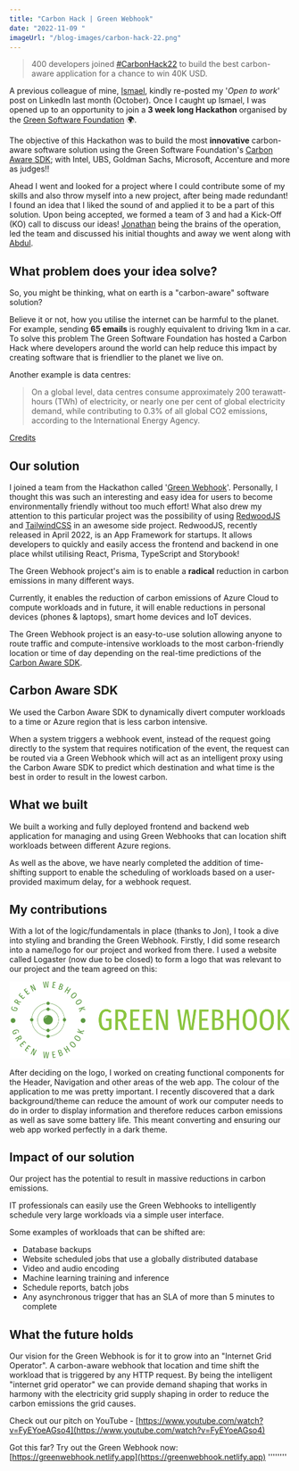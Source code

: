 ```yaml
---
title: "Carbon Hack | Green Webhook"
date: "2022-11-09 "
imageUrl: "/blog-images/carbon-hack-22.png"
---
```


> 400 developers joined [#CarbonHack22](https://twitter.com/hashtag/CarbonHack22?src=hashtag_click) to build the best carbon-aware application for a chance to win 40K USD.

A previous colleague of mine, [Ismael](https://www.linkedin.com/in/ismaelvelasco), kindly re-posted my '_Open to work_' post on LinkedIn last month (October). Once I caught up Ismael, I was opened up to an opportunity to join a **3 week long Hackathon** organised by the [Green Software Foundation](https://greensoftware.foundation) 🌍.

The objective of this Hackathon was to build the most **innovative** carbon-aware software solution using the Green Software Foundation's [Carbon Aware SDK](https://github.com/Green-Software-Foundation/carbon-aware-sdk); with Intel, UBS, Goldman Sachs, Microsoft, Accenture and more as judges!!

Ahead I went and looked for a project where I could contribute some of my skills and also throw myself into a new project, after being made redundant! I found an idea that I liked the sound of and applied it to be a part of this solution. Upon being accepted, we formed a team of 3 and had a Kick-Off (KO) call to discuss our ideas! [Jonathan](https://github.com/jonparker) being the brains of the operation, led the team and discussed his initial thoughts and away we went along with [Abdul](https://github.com/mr-loop-1).

## What problem does your idea solve?

So, you might be thinking, what on earth is a "carbon-aware" software solution? 

Believe it or not, how you utilise the internet can be harmful to the planet. For example, sending **65 emails** is roughly equivalent to driving 1km in a car. To solve this problem The Green Software Foundation has hosted a Carbon Hack where developers around the world can help reduce this impact by creating software that is friendlier to the planet we live on.

Another example is data centres:

> On a global level, data centres consume approximately 200 terawatt-hours (TWh) of electricity, or nearly one per cent of global electricity demand, while contributing to 0.3% of all global CO2 emissions, according to the International Energy Agency.

[Credits](https://www.datacenterfrontier.com/voices-of-the-industry/article/11427887/for-the-balance-sheet-and-the-sake-of-the-planet-its-time-data-centers-reduce-power-consumption-by-improving-utilization)


## Our solution

I joined a team from the Hackathon called '[Green Webhook](https://taikai.network/gsf/hackathons/carbonhack22/projects/cl92pm0zd67719801uv7n6gthuf/idea)'. Personally, I thought this was such an interesting and easy idea for users to become environmentally friendly without too much effort! What also drew my attention to this particular project was the possibility of using [RedwoodJS](https://redwoodjs.com/) and [TailwindCSS](https://tailwindcss.com/) in an awesome side project. RedwoodJS, recently released in April 2022, is an App Framework for startups. It allows developers to quickly and easily access the frontend and backend in one place whilst utilising React, Prisma, TypeScript and Storybook! 

The Green Webhook project's aim is to enable a **radical** reduction in carbon emissions in many different ways.

Currently, it enables the reduction of carbon emissions of Azure Cloud to compute workloads and in future, it will enable reductions in personal devices (phones & laptops), smart home devices and IoT devices.

The Green Webhook project is an easy-to-use solution allowing anyone to route traffic and compute-intensive workloads to the most carbon-friendly location or time of day depending on the real-time predictions of the [Carbon Aware SDK](https://github.com/Green-Software-Foundation/carbon-aware-sdk).

## Carbon Aware SDK

We used the Carbon Aware SDK to dynamically divert computer workloads to a time or Azure region that is less carbon intensive.

When a system triggers a webhook event, instead of the request going directly to the system that requires notification of the event, the request can be routed via a Green Webhook which will act as an intelligent proxy using the Carbon Aware SDK to predict which destination and what time is the best in order to result in the lowest carbon.

## What we built

We built a working and fully deployed frontend and backend web application for managing and using Green Webhooks that can location shift workloads between different Azure regions.

As well as the above, we have nearly completed the addition of time-shifting support to enable the scheduling of workloads based on a user-provided maximum delay, for a webhook request.

## My contributions

With a lot of the logic/fundamentals in place (thanks to Jon), I took a dive into styling and branding the Green Webhook. Firstly, I did some research into a name/logo for our project and worked from there. I used a website called Logaster (now due to be closed) to form a logo that was relevant to our project and the team agreed on this:

![image](https://github.com/jonparker/green-webhook/blob/main/web/src/components/Header/logo-no-background.png?raw=true)

After deciding on the logo, I worked on creating functional components for the Header, Navigation and other areas of the web app. The colour of the application to me was pretty important. I recently discovered that a dark background/theme can reduce the amount of work our computer needs to do in order to display information and therefore reduces carbon emissions as well as save some battery life. This meant converting and ensuring our web app worked perfectly in a dark theme.

## Impact of our solution

Our project has the potential to result in massive reductions in carbon emissions.

IT professionals can easily use the Green Webhooks to intelligently schedule very large workloads via a simple user interface.

Some examples of workloads that can be shifted are:

- Database backups
- Website scheduled jobs that use a globally distributed database
- Video and audio encoding 
- Machine learning training and inference
- Schedule reports, batch jobs
- Any asynchronous trigger that has an SLA of more than 5 minutes to complete

## What the future holds

Our vision for the Green Webhook is for it to grow into an "Internet Grid Operator". A carbon-aware webhook that location and time shift the workload that is triggered by any HTTP request. By being the intelligent "internet grid operator" we can provide demand shaping that works in harmony with the electricity grid supply shaping in order to reduce the carbon emissions the grid causes.

Check out our pitch on YouTube - [https://www.youtube.com/watch?v=FyEYoeAGso4](https://www.youtube.com/watch?v=FyEYoeAGso4)

Got this far? Try out the Green Webhook now: [https://greenwebhook.netlify.app](https://greenwebhook.netlify.app) ''''''''